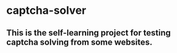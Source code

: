 # captcha-solver
## This is the self-learning project for testing captcha solving from some websites.
